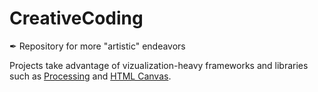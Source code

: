 # CreativeCoding
✒ Repository for more "artistic" endeavors

Projects take advantage of vizualization-heavy frameworks and libraries such as [Processing](https://processing.org/) and [HTML Canvas](https://developer.mozilla.org/en-US/docs/Web/API/Canvas_API).
